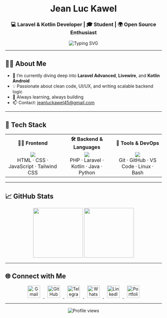 <h1 align="center">Jean Luc Kawel</h1>
<h3 align="center">💻 Laravel & Kotlin Developer | 🎓 Student | 🌍 Open Source Enthusiast</h3>

<p align="center">
  <img src="https://readme-typing-svg.herokuapp.com?font=Fira+Code&weight=500&size=20&pause=1000&center=true&vCenter=true&width=500&lines=Building+Laravel+Apps+%F0%9F%9A%80;Crafting+UI+with+TailwindCSS+%F0%9F%96%A5%EF%B8%8F;Exploring+Kotlin+Android+%F0%9F%93%B1;Learning%2C+Building%2C+Improving+%F0%9F%92%BB" alt="Typing SVG" />
</p>

---

## 👨‍💻 About Me

- 🔭 I’m currently diving deep into **Laravel Advanced**, **Livewire**, and **Kotlin Android**
- 💡 Passionate about clean code, UI/UX, and writing scalable backend logic
- 🎯 Always learning, always building
- 📫 Contact: [jeanluckawel45@gmail.com](mailto:jeanluckawel45@gmail.com)

---

## 🧰 Tech Stack

<table align="center">
  <tr>
    <th align="center">🧑‍🎨 Frontend</th>
    <th align="center">🛠 Backend & Languages</th>
    <th align="center">🧪 Tools & DevOps</th>
  </tr>
  <tr>
    <td align="center">
      <img src="https://skillicons.dev/icons?i=html,css,js,tailwind" /><br/>
      HTML · CSS · JavaScript · Tailwind CSS
    </td>
    <td align="center">
      <img src="https://skillicons.dev/icons?i=php,laravel,kotlin,java,python" /><br/>
      PHP · Laravel · Kotlin · Java · Python
    </td>
    <td align="center">
      <img src="https://skillicons.dev/icons?i=git,github,vscode,linux,bash" /><br/>
      Git · GitHub · VS Code · Linux · Bash
    </td>
  </tr>
</table>


---

## 📈 GitHub Stats

<p align="center">
  <img src="https://github-readme-stats.vercel.app/api?username=jeanluckawel&show_icons=true&theme=tokyonight&count_private=true" height="160" />
  <img src="https://github-readme-streak-stats.herokuapp.com?user=jeanluckawel&theme=tokyonight&hide_border=true" height="160" />
</p>

---

## 🌐 Connect with Me

<div align="center">

<a href="mailto:jeanluckawel45@gmail.com" target="_blank" title="Gmail">
  <img src="https://skillicons.dev/icons?i=gmail" height="40" alt="Gmail" style="margin: 0 10px;" />
</a>

<a href="https://github.com/jeanluckawel" target="_blank" title="GitHub">
  <img src="https://skillicons.dev/icons?i=github" height="40" alt="GitHub" style="margin: 0 10px;" />
</a>

<a href="https://t.me/jeanluckawel" target="_blank" title="Telegram">
  <img src="https://skillicons.dev/icons?i=telegram" height="40" alt="Telegram" style="margin: 0 10px;" />
</a>

<a href="https://wa.me/243000000000" target="_blank" title="WhatsApp">
  <img src="https://skillicons.dev/icons?i=whatsapp" height="40" alt="WhatsApp" style="margin: 0 10px;" />
</a>

<a href="https://linkedin.com/in/jeanluckawel" target="_blank" title="LinkedIn">
  <img src="https://skillicons.dev/icons?i=linkedin" height="40" alt="LinkedIn" style="margin: 0 10px;" />
</a>

<a href="https://jeanluckawel.dev" target="_blank" title="Portfolio">
  <img src="https://skillicons.dev/icons?i=firefox" height="40" alt="Portfolio" style="margin: 0 10px;" />
</a>

</div>



---

<p align="center">
  <img src="https://komarev.com/ghpvc/?username=jeanluckawel&style=flat-square&color=blue" alt="Profile views" />
</p>
